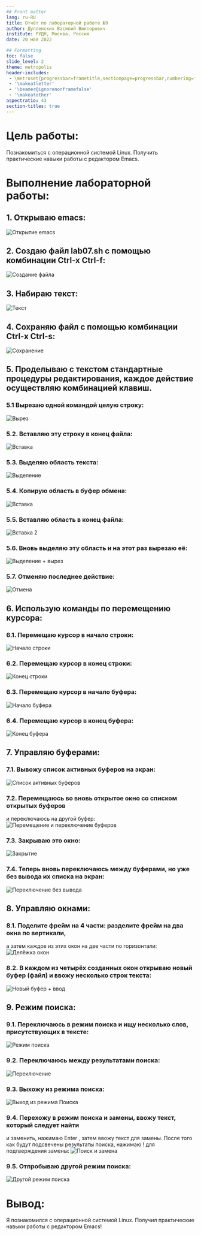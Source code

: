 ```yaml
---
## Front matter
lang: ru-RU
title: Отчёт по лабораторной работе №9
author: Дупленских Василий Викторович
institute: РУДН, Москва, Россия
date: 20 мая 2022

## Formatting
toc: false
slide_level: 2
theme: metropolis
header-includes: 
 - \metroset{progressbar=frametitle,sectionpage=progressbar,numbering=fraction}
 - '\makeatletter'
 - '\beamer@ignorenonframefalse'
 - '\makeatother'
aspectratio: 43
section-titles: true
---
```

# Цель работы:

Познакомиться с операционной системой Linux. Получить практические навыки работы с редактором Emacs.

# Выполнение лабораторной работы:

## 1. Открываю emacs:
![Открытие emacs](image/1.png)

## 2. Создаю файл lab07.sh с помощью комбинации Ctrl-x Ctrl-f:
![Создание файла](image/2.png)

## 3. Набираю текст:
![Текст](image/3.png)

## 4. Сохраняю файл с помощью комбинации Ctrl-x Ctrl-s:
![Сохранение](image/4.png)

## 5. Проделываю с текстом стандартные процедуры редактирования, каждое действие осуществляю комбинацией клавиш.
### 5.1 Вырезаю одной командой целую строку:
![Вырез](image/5.1.png)

### 5.2. Вставляю эту строку в конец файла:
![Вставка](image/5.2.png)

### 5.3. Выделяю область текста:
![Выделение](image/5.3~4.png)

### 5.4. Копирую область в буфер обмена:
![Вставка](image/5.3~4.png)

### 5.5. Вставляю область в конец файла:
![Вставка 2](image/5.5.png)

### 5.6. Вновь выделяю эту область и на этот раз вырезаю её:
![Выделение + вырез](image/5.6.png)

### 5.7. Отменяю последнее действие:
![Отмена](image/5.7.png)

## 6. Использую команды по перемещению курсора:
### 6.1. Перемещаю курсор в начало строки:
![Начало строки](image/6.1.png)

### 6.2. Перемещаю курсор в конец строки:
![Конец строки](image/6.2.png)

### 6.3. Перемещаю курсор в начало буфера:
![Начало буфера](image/6.3.png)

### 6.4. Перемещаю курсор в конец буфера:
![Конец буфера](image/6.4.png)

## 7. Управляю буферами:
### 7.1. Вывожу список активных буферов на экран:
![Список активных буферов](image/7.1.png)

### 7.2. Перемещаюсь во вновь открытое окно со списком открытых буферов
и переключаюсь на другой буфер:
![Перемещение и переключение буферов](image/7.2.png)

### 7.3. Закрываю это окно:
![Закрытие](image/7.3.png)

### 7.4. Теперь вновь переключаюсь между буферами, но уже без вывода их списка на экран:
![Переключение без вывода](image/7.4.png)

## 8. Управляю окнами:
### 8.1. Поделите фрейм на 4 части: разделите фрейм на два окна по вертикали,
а затем каждое из этих окон на две части по горизонтали:
![Делёжка окон](image/8.1.png)

### 8.2. В каждом из четырёх созданных окон открываю новый буфер (файл) и ввожу несколько строк текста:
![Новый буфер + ввод](image/8.1.png)

## 9. Режим поиска:
### 9.1. Переключаюсь в режим поиска и ищу несколько слов, присутствующих в тексте:
![Режим поиска](image/9.1.png)

### 9.2. Переключаюсь между результатами поиска:
![Переключение](image/9.2.png)

### 9.3. Выхожу из режима поиска:
![Выход из режима Поиска](image/9.3.png)

### 9.4. Перехожу в режим поиска и замены, ввожу текст, который следует найти
и заменить, нажимаю Enter , затем ввожу текст для замены. После того как будут подсвечены результаты поиска, нажимаю ! для подтверждения замены:
![Поиск и замена](image/9.4.png)

### 9.5. Отпробываю другой режим поиска:
![Другой режим поиска](image/9.5.png)
# Вывод:
Я познакомился с операционной системой Linux. Получил практические навыки работы с редактором Emacs!
